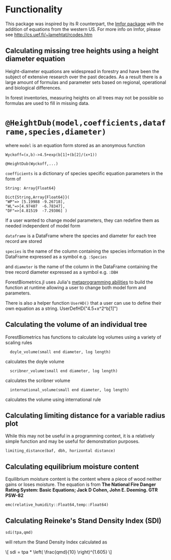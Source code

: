 # Functionality

This package was inspired by its R counterpart, the [lmfor package](https://CRAN.R-project.org/package=lmfor) with the addition of equations from the western US. For more info on lmfor, please see http://cs.uef.fi/~lamehtat/rcodes.htm

## Calculating missing tree heights using a height diameter equation
Height-diameter equations are widespread in forestry and have been the subject of extensive research over the past decades.
As a result there is a large amount of formulas and parameter sets based on regional, operational and biological differences.

In forest inventories, measuring heights on all trees may not be possible so formulas are used to fill in missing data.

# `@HeightDub(model,coefficients,dataframe,species,diameter)`

where `model` is an equation form stored as an anonymous function

    Wyckoff=(x,b)->4.5+exp(b[1]+(b[2]/(x+1))

    @HeightDub(Wyckoff,...)

`coefficients` is a dictionary of species specific equation parameters in the form of

    String: Array{Float64}

    Dict{String,Array{Float64}}(
    "WP"=> [5.19988	-9.26718],
    "WL"=>[4.97407	-6.78347],
    "DF"=>[4.81519	-7.29306] )

If a user wanted to change model parameters, they can redefine them as needed independent of model form

`dataframe` is a DataFrame where the species and diameter for each tree record are stored

`species` is the name of the column containing the species information in the DataFrame expressed as a symbol e.g. `:Species`

and `diameter` is the name of the column in the DataFrame  containing the tree record diameter expressed as a symbol e.g. `:DBH`

ForestBiometrics.jl uses Julia's [metaprogramming abilities](https://docs.julialang.org/en/release-0.6/manual/metaprogramming/) to build the function at runtime allowing a user to change both model form and parameters.

There is also a helper function `UserHD()` that a user can use to define their own equation as a string.
    UserDefHD("4.5+x^2^b[1]")


## Calculating the volume of an individual tree

ForestBiometrics has functions to calculate log volumes using a variety of scaling rules

      doyle_volume(small end diameter, log length)

calculates the doyle volume

      scribner_volume(small end diameter, log length)

calculates the scribner volume

      international_volume(small end diameter, log length)

calculates the volume using international rule

## Calculating limiting distance for a variable radius plot

While this may not be useful in a programming context, it is a relatively simple function and may be useful for demonstration purposes.

    limiting_distance(baf, dbh, horizontal distance)


## Calculating equilibrium moisture content

Equilibrium moisture content is the content where a piece of wood neither gains or loses moisture. The equation is from
**The National Fire Danger Rating System: Basic Equations;
Jack D Cohen, John E. Deeming. GTR PSW-82**

    emc(relative_humidity::Float64,temp::Float64)


## Calculating Reineke's Stand Density Index (SDI)

    sdi(tpa,qmd)

will return the Stand Density Index calculated as

\\[ sdi = tpa * \left( \frac{qmd}{10} \right)^{1.605} \\]
